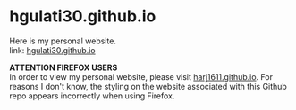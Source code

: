 # hgulati30.github.io
Here is my personal website.   
link: [hgulati30.github.io](https://hgulati30.github.io)

**ATTENTION FIREFOX USERS**  
In order to view my personal website, please visit [harj1611.github.io](harj1611.github.io). For reasons I don't know, the styling on the website associated with this Github repo appears incorrectly when using Firefox. 
